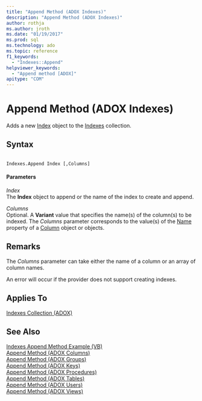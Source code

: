 ```yaml
---
title: "Append Method (ADOX Indexes)"
description: "Append Method (ADOX Indexes)"
author: rothja
ms.author: jroth
ms.date: "01/19/2017"
ms.prod: sql
ms.technology: ado
ms.topic: reference
f1_keywords:
  - "Indexes::Append"
helpviewer_keywords:
  - "Append method [ADOX]"
apitype: "COM"
---
```

# Append Method (ADOX Indexes)
Adds a new [Index](./index-object-adox.md) object to the [Indexes](./indexes-collection-adox.md) collection.  
  
## Syntax  
  
```  
  
Indexes.Append Index [,Columns]  
```  
  
#### Parameters  
 *Index*  
 The **Index** object to append or the name of the index to create and append.  
  
 *Columns*  
 Optional. A **Variant** value that specifies the name(s) of the column(s) to be indexed. The *Columns* parameter corresponds to the value(s) of the [Name](./name-property-adox.md) property of a [Column](./column-object-adox.md) object or objects.  
  
## Remarks  
 The *Columns* parameter can take either the name of a column or an array of column names.  
  
 An error will occur if the provider does not support creating indexes.  
  
## Applies To  
 [Indexes Collection (ADOX)](./indexes-collection-adox.md)  
  
## See Also  
 [Indexes Append Method Example (VB)](./indexes-append-method-example-vb.md)   
 [Append Method (ADOX Columns)](./append-method-adox-columns.md)   
 [Append Method (ADOX Groups)](./append-method-adox-groups.md)   
 [Append Method (ADOX Keys)](./append-method-adox-keys.md)   
 [Append Method (ADOX Procedures)](./append-method-adox-procedures.md)   
 [Append Method (ADOX Tables)](./append-method-adox-tables.md)   
 [Append Method (ADOX Users)](./append-method-adox-users.md)   
 [Append Method (ADOX Views)](./append-method-adox-views.md)
